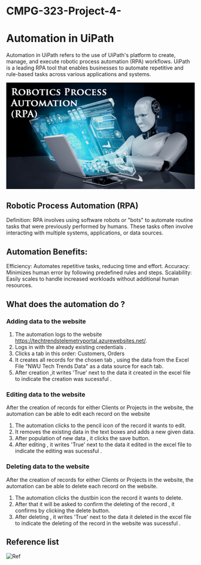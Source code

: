 # CMPG-323-Project-4-

# Automation in UiPath 
Automation in UiPath refers to the use of UiPath's platform to create, manage, and execute robotic process automation (RPA) workflows. UiPath is a leading RPA tool that enables businesses to automate repetitive and rule-based tasks across various applications and systems.


![image](https://github.com/FLEXBABY88/CMPG-323-Project-4-/blob/main/1684831317495.png)

## Robotic Process Automation (RPA)
Definition: RPA involves using software robots or "bots" to automate routine tasks that were previously performed by humans. These tasks often involve interacting with multiple systems, applications, or data sources.

## Automation Benefits:
Efficiency: Automates repetitive tasks, reducing time and effort.
Accuracy: Minimizes human error by following predefined rules and steps.
Scalability: Easily scales to handle increased workloads without additional human resources.

## What does the automation do ?
### Adding data to the website 

1. The automation logs to the website https://techtrendstelemetryportal.azurewebsites.net/.
2. Logs in with the already existing credentials .
3. Clicks a tab in this order: Customers, Orders
4. It creates all records for the chosen tab , using the data from the Excel File "NWU Tech Trends Data" as a data source for each tab.
5. After creation ,it writes 'True' next to the data it created in the excel file to indicate the creation was sucessful . 

### Editing data  to the website
After the creation of records for either Clients or  Projects in the website, the automation can be able to edit each record on the website 
1. The automation clicks to the pencil icon of the record it wants to edit.
2. It removes the existing data in the text boxes and adds a new given data.
3. After population of new data , it clicks the save button.
4. After editing , it writes 'True' next to the data it edited in the excel file to indicate the editing was sucessful .

### Deleting data  to the website
After the creation of records for either Clients or Projects in the website, the automation can be able to delete each record on the website.
1. The automation clicks the dustbin icon the record it wants to delete.
2. After that it will be asked to confirm the deleting of the record , it confirms by clicking the delete button.
3. After deleting , it writes 'True' next to the data it deleted in the excel file to indicate the deleting of the record in the website was sucessful .

## Reference list
![Ref](https://github.com/FLEXBABY88/CMPG-323-Project-4-/blob/main/Reference%20list)
   

